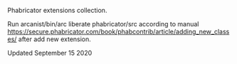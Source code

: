 Phabricator extensions collection.

Run arcanist/bin/arc liberate phabricator/src according to manual https://secure.phabricator.com/book/phabcontrib/article/adding_new_classes/ after add new extension.

Updated September 15 2020